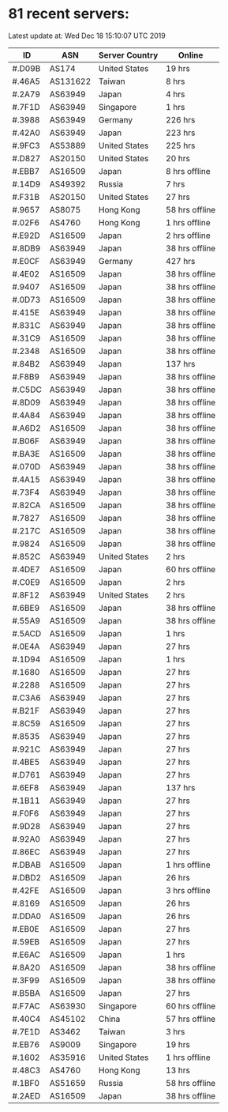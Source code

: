 # 81 recent servers:

Latest update at: Wed Dec 18 15:10:07 UTC 2019

| ID | ASN | Server Country | Online |
| -- | --- | -------------- | ------ |
| #.D09B | AS174 | United States | 19 hrs |
| #.46A5 | AS131622 | Taiwan | 8 hrs |
| #.2A79 | AS63949 | Japan | 4 hrs |
| #.7F1D | AS63949 | Singapore | 1 hrs |
| #.3988 | AS63949 | Germany | 226 hrs |
| #.42A0 | AS63949 | Japan | 223 hrs |
| #.9FC3 | AS53889 | United States | 225 hrs |
| #.D827 | AS20150 | United States | 20 hrs |
| #.EBB7 | AS16509 | Japan | 8 hrs offline |
| #.14D9 | AS49392 | Russia | 7 hrs |
| #.F31B | AS20150 | United States | 27 hrs |
| #.9657 | AS8075 | Hong Kong | 58 hrs offline |
| #.02F6 | AS4760 | Hong Kong | 1 hrs offline |
| #.E92D | AS16509 | Japan | 2 hrs offline |
| #.8DB9 | AS63949 | Japan | 38 hrs offline |
| #.E0CF | AS63949 | Germany | 427 hrs |
| #.4E02 | AS16509 | Japan | 38 hrs offline |
| #.9407 | AS16509 | Japan | 38 hrs offline |
| #.0D73 | AS16509 | Japan | 38 hrs offline |
| #.415E | AS63949 | Japan | 38 hrs offline |
| #.831C | AS63949 | Japan | 38 hrs offline |
| #.31C9 | AS16509 | Japan | 38 hrs offline |
| #.2348 | AS16509 | Japan | 38 hrs offline |
| #.84B2 | AS63949 | Japan | 137 hrs |
| #.F8B9 | AS63949 | Japan | 38 hrs offline |
| #.C5DC | AS63949 | Japan | 38 hrs offline |
| #.8D09 | AS63949 | Japan | 38 hrs offline |
| #.4A84 | AS63949 | Japan | 38 hrs offline |
| #.A6D2 | AS16509 | Japan | 38 hrs offline |
| #.B06F | AS63949 | Japan | 38 hrs offline |
| #.BA3E | AS16509 | Japan | 38 hrs offline |
| #.070D | AS63949 | Japan | 38 hrs offline |
| #.4A15 | AS63949 | Japan | 38 hrs offline |
| #.73F4 | AS63949 | Japan | 38 hrs offline |
| #.82CA | AS16509 | Japan | 38 hrs offline |
| #.7827 | AS16509 | Japan | 38 hrs offline |
| #.217C | AS16509 | Japan | 38 hrs offline |
| #.9824 | AS16509 | Japan | 38 hrs offline |
| #.852C | AS63949 | United States | 2 hrs |
| #.4DE7 | AS16509 | Japan | 60 hrs offline |
| #.C0E9 | AS16509 | Japan | 2 hrs |
| #.8F12 | AS63949 | United States | 2 hrs |
| #.6BE9 | AS16509 | Japan | 38 hrs offline |
| #.55A9 | AS16509 | Japan | 38 hrs offline |
| #.5ACD | AS16509 | Japan | 1 hrs |
| #.0E4A | AS63949 | Japan | 27 hrs |
| #.1D94 | AS16509 | Japan | 1 hrs |
| #.1680 | AS16509 | Japan | 27 hrs |
| #.2288 | AS16509 | Japan | 27 hrs |
| #.C3A6 | AS63949 | Japan | 27 hrs |
| #.B21F | AS63949 | Japan | 27 hrs |
| #.8C59 | AS16509 | Japan | 27 hrs |
| #.8535 | AS63949 | Japan | 27 hrs |
| #.921C | AS63949 | Japan | 27 hrs |
| #.4BE5 | AS63949 | Japan | 27 hrs |
| #.D761 | AS63949 | Japan | 27 hrs |
| #.6EF8 | AS63949 | Japan | 137 hrs |
| #.1B11 | AS63949 | Japan | 27 hrs |
| #.F0F6 | AS63949 | Japan | 27 hrs |
| #.9D28 | AS63949 | Japan | 27 hrs |
| #.92A0 | AS63949 | Japan | 27 hrs |
| #.86EC | AS63949 | Japan | 27 hrs |
| #.DBAB | AS16509 | Japan | 1 hrs offline |
| #.DBD2 | AS16509 | Japan | 26 hrs |
| #.42FE | AS16509 | Japan | 3 hrs offline |
| #.8169 | AS16509 | Japan | 26 hrs |
| #.DDA0 | AS16509 | Japan | 26 hrs |
| #.EB0E | AS16509 | Japan | 27 hrs |
| #.59EB | AS16509 | Japan | 27 hrs |
| #.E6AC | AS16509 | Japan | 1 hrs |
| #.8A20 | AS16509 | Japan | 38 hrs offline |
| #.3F99 | AS16509 | Japan | 38 hrs offline |
| #.B5BA | AS16509 | Japan | 27 hrs |
| #.F7AC | AS63930 | Singapore | 60 hrs offline |
| #.40C4 | AS45102 | China | 57 hrs offline |
| #.7E1D | AS3462 | Taiwan | 3 hrs |
| #.EB76 | AS9009 | Singapore | 19 hrs |
| #.1602 | AS35916 | United States | 1 hrs offline |
| #.48C3 | AS4760 | Hong Kong | 13 hrs |
| #.1BF0 | AS51659 | Russia | 58 hrs offline |
| #.2AED | AS16509 | Japan | 38 hrs offline |

